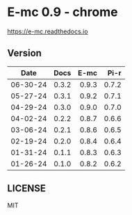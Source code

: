# E-mc 0.9 - chrome

https://e-mc.readthedocs.io

## Version

| Date     | Docs   | E-mc   | Pi-r   |
| :------: | -----: | -----: | -----: |
| 06-30-24 |  0.3.2 |  0.9.3 |  0.7.2 |
| 05-27-24 |  0.3.1 |  0.9.2 |  0.7.1 |
| 04-29-24 |  0.3.0 |  0.9.0 |  0.7.0 |
| 04-02-24 |  0.2.2 |  0.8.7 |  0.6.6 |
| 03-06-24 |  0.2.1 |  0.8.6 |  0.6.5 |
| 02-19-24 |  0.2.0 |  0.8.4 |  0.6.4 |
| 01-31-24 |  0.1.1 |  0.8.3 |  0.6.3 |
| 01-26-24 |  0.1.0 |  0.8.2 |  0.6.2 |

## LICENSE

MIT